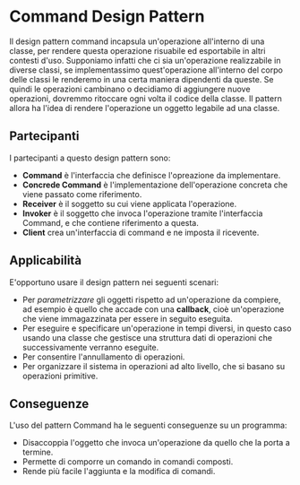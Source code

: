 # Command Design Pattern

Il design pattern command incapsula un'operazione all'interno di una classe, per rendere questa operazione
risuabile ed esportabile in altri contesti d'uso. Supponiamo infatti che ci sia un'operazione
realizzabile in diverse classi, se implementassimo quest'operazione all'interno del corpo delle classi
le renderemo in una certa maniera dipendenti da queste. Se quindi le operazioni cambinano 
o decidiamo di aggiungere nuove operazioni, dovremmo ritoccare ogni volta il codice della classe.
Il pattern allora ha l'idea di rendere l'operazione un oggetto legabile ad una classe. 

## Partecipanti
I partecipanti a questo design pattern sono:
- __Command__ è l'interfaccia che definisce l'opreazione da implementare.
- __Concrede Command__ è l'implementazione dell'operazione concreta che viene passato come riferimento.
- __Receiver__ è il soggetto su cui viene applicata l'operazione.
- __Invoker__ è il soggetto che invoca l'operazione tramite l'interfaccia Command, e che contiene
riferimento a questa. 
- __Client__ crea un'interfaccia di command e ne imposta il ricevente. 

## Applicabilità
E'opportuno usare il design pattern nei seguenti scenari:
- Per _parametrizzare_ gli oggetti rispetto ad un'operazione da compiere, ad esempio è quello
che accade con una __callback__, cioè un'operazione che viene immagazzinata per essere in seguito
eseguita.
- Per eseguire e specificare un'operazione in tempi diversi, in questo caso usando una classe
che gestisce una struttura dati di operazioni che successivamente verranno eseguite.
- Per consentire l'annullamento di operazioni.
- Per organizzare il sistema in operazioni ad alto livello, che si basano su operazioni primitive.

## Conseguenze

L'uso del pattern Command ha le seguenti conseguenze su un programma:
- Disaccoppia l'oggetto che invoca un'operazione da quello che la porta a termine.
- Permette di comporre un comando in comandi composti.
- Rende più facile l'aggiunta e la modifica di comandi. 